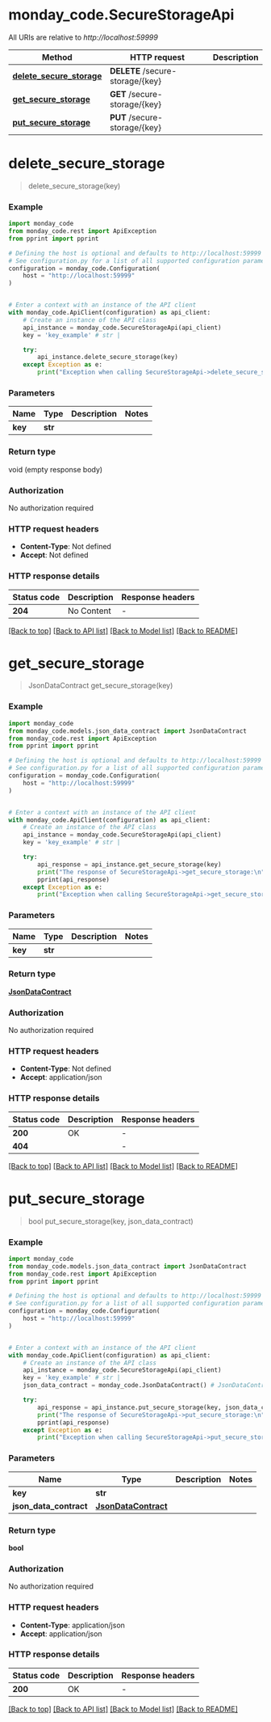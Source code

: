 # monday_code.SecureStorageApi

All URIs are relative to *http://localhost:59999*

Method | HTTP request | Description
------------- | ------------- | -------------
[**delete_secure_storage**](SecureStorageApi.md#delete_secure_storage) | **DELETE** /secure-storage/{key} | 
[**get_secure_storage**](SecureStorageApi.md#get_secure_storage) | **GET** /secure-storage/{key} | 
[**put_secure_storage**](SecureStorageApi.md#put_secure_storage) | **PUT** /secure-storage/{key} | 


# **delete_secure_storage**
> delete_secure_storage(key)



### Example


```python
import monday_code
from monday_code.rest import ApiException
from pprint import pprint

# Defining the host is optional and defaults to http://localhost:59999
# See configuration.py for a list of all supported configuration parameters.
configuration = monday_code.Configuration(
    host = "http://localhost:59999"
)


# Enter a context with an instance of the API client
with monday_code.ApiClient(configuration) as api_client:
    # Create an instance of the API class
    api_instance = monday_code.SecureStorageApi(api_client)
    key = 'key_example' # str | 

    try:
        api_instance.delete_secure_storage(key)
    except Exception as e:
        print("Exception when calling SecureStorageApi->delete_secure_storage: %s\n" % e)
```



### Parameters


Name | Type | Description  | Notes
------------- | ------------- | ------------- | -------------
 **key** | **str**|  | 

### Return type

void (empty response body)

### Authorization

No authorization required

### HTTP request headers

 - **Content-Type**: Not defined
 - **Accept**: Not defined

### HTTP response details

| Status code | Description | Response headers |
|-------------|-------------|------------------|
**204** | No Content |  -  |

[[Back to top]](#) [[Back to API list]](../README.md#documentation-for-api-endpoints) [[Back to Model list]](../README.md#documentation-for-models) [[Back to README]](../README.md)

# **get_secure_storage**
> JsonDataContract get_secure_storage(key)



### Example


```python
import monday_code
from monday_code.models.json_data_contract import JsonDataContract
from monday_code.rest import ApiException
from pprint import pprint

# Defining the host is optional and defaults to http://localhost:59999
# See configuration.py for a list of all supported configuration parameters.
configuration = monday_code.Configuration(
    host = "http://localhost:59999"
)


# Enter a context with an instance of the API client
with monday_code.ApiClient(configuration) as api_client:
    # Create an instance of the API class
    api_instance = monday_code.SecureStorageApi(api_client)
    key = 'key_example' # str | 

    try:
        api_response = api_instance.get_secure_storage(key)
        print("The response of SecureStorageApi->get_secure_storage:\n")
        pprint(api_response)
    except Exception as e:
        print("Exception when calling SecureStorageApi->get_secure_storage: %s\n" % e)
```



### Parameters


Name | Type | Description  | Notes
------------- | ------------- | ------------- | -------------
 **key** | **str**|  | 

### Return type

[**JsonDataContract**](JsonDataContract.md)

### Authorization

No authorization required

### HTTP request headers

 - **Content-Type**: Not defined
 - **Accept**: application/json

### HTTP response details

| Status code | Description | Response headers |
|-------------|-------------|------------------|
**200** | OK |  -  |
**404** |  |  -  |

[[Back to top]](#) [[Back to API list]](../README.md#documentation-for-api-endpoints) [[Back to Model list]](../README.md#documentation-for-models) [[Back to README]](../README.md)

# **put_secure_storage**
> bool put_secure_storage(key, json_data_contract)



### Example


```python
import monday_code
from monday_code.models.json_data_contract import JsonDataContract
from monday_code.rest import ApiException
from pprint import pprint

# Defining the host is optional and defaults to http://localhost:59999
# See configuration.py for a list of all supported configuration parameters.
configuration = monday_code.Configuration(
    host = "http://localhost:59999"
)


# Enter a context with an instance of the API client
with monday_code.ApiClient(configuration) as api_client:
    # Create an instance of the API class
    api_instance = monday_code.SecureStorageApi(api_client)
    key = 'key_example' # str | 
    json_data_contract = monday_code.JsonDataContract() # JsonDataContract | 

    try:
        api_response = api_instance.put_secure_storage(key, json_data_contract)
        print("The response of SecureStorageApi->put_secure_storage:\n")
        pprint(api_response)
    except Exception as e:
        print("Exception when calling SecureStorageApi->put_secure_storage: %s\n" % e)
```



### Parameters


Name | Type | Description  | Notes
------------- | ------------- | ------------- | -------------
 **key** | **str**|  | 
 **json_data_contract** | [**JsonDataContract**](JsonDataContract.md)|  | 

### Return type

**bool**

### Authorization

No authorization required

### HTTP request headers

 - **Content-Type**: application/json
 - **Accept**: application/json

### HTTP response details

| Status code | Description | Response headers |
|-------------|-------------|------------------|
**200** | OK |  -  |

[[Back to top]](#) [[Back to API list]](../README.md#documentation-for-api-endpoints) [[Back to Model list]](../README.md#documentation-for-models) [[Back to README]](../README.md)

